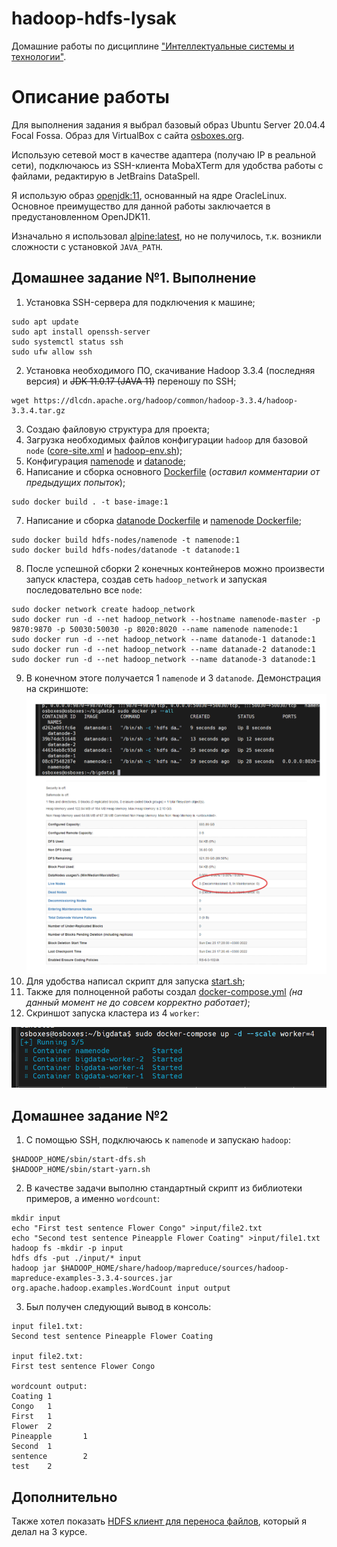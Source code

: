 # hadoop-hdfs-lysak

Домашние работы по дисциплине ["Интеллектуальные системы и технологии"](https://github.com/SergUSProject/BigDataProc_HomeWorks).

# Описание работы

Для выполнения задания я выбрал базовый образ Ubuntu Server 20.04.4 Focal Fossa.
Образ для VirtualBox с сайта [osboxes.org](https://www.osboxes.org/ubuntu/).

Использую сетевой мост в качестве адаптера (получаю IP в реальной сети), подключаюсь из SSH-клиента MobaXTerm для
удобства работы с файлами, редактирую в JetBrains DataSpell.

Я использую образ [openjdk:11](https://hub.docker.com/_/openjdk), основанный на ядре OracleLinux. Основное преимущество
для данной работы заключается в предустановленном OpenJDK11.

Изначально я использовал [alpine:latest](https://hub.docker.com/_/alpine), но не получилось, т.к. возникли сложности с
установкой ``JAVA_PATH``.

## Домашнее задание №1. Выполнение

1. Установка SSH-сервера для подключения к машине;

```
sudo apt update
sudo apt install openssh-server
sudo systemctl status ssh
sudo ufw allow ssh
```

2. Установка необходимого ПО, скачивание Hadoop 3.3.4 (последняя версия) и ~~JDK 11.0.17 (JAVA 11)~~ переношу по SSH;

```
wget https://dlcdn.apache.org/hadoop/common/hadoop-3.3.4/hadoop-3.3.4.tar.gz
```

3. Создаю файловую структура для проекта;
4. Загрузка необходимых файлов конфигурации ```hadoop``` для базовой ```node``` ([core-site.xml](config%2Fcore-site.xml)
   и [hadoop-env.sh](config%2Fhadoop-env.sh));
5. Конфигурация [namenode](hdfs-nodes%2Fnamenode%2Fconfig) и [datanode](hdfs-nodes%2Fdatanode%2Fconfig);
6. Написание и сборка основного [Dockerfile](Dockerfile) (*оставил комментарии от предыдущих попыток*);

```
sudo docker build . -t base-image:1
```

7. Написание и сборка [datanode Dockerfile](hdfs-nodes%2Fdatanode%2FDockerfile)
   и [namenode Dockerfile](hdfs-nodes%2Fnamenode%2FDockerfile);

```
sudo docker build hdfs-nodes/namenode -t namenode:1
sudo docker build hdfs-nodes/datanode -t datanode:1
```

8. После успешной сборки 2 конечных контейнеров можно произвести запуск кластера, создав сеть ```hadoop_network``` и
   запуская последовательно все ```node```:

```
sudo docker network create hadoop_network
sudo docker run -d --net hadoop_network --hostname namenode-master -p 9870:9870 -p 50030:50030 -p 8020:8020 --name namenode namenode:1
sudo docker run -d --net hadoop_network --name datanode-1 datanode:1
sudo docker run -d --net hadoop_network --name datanade-2 datanode:1
sudo docker run -d --net hadoop_network --name datanode-3 datanode:1
```

9. В конечном этоге получается 1 ```namenode``` и 3 ```datanode```. Демонстрация на скриншоте:
   ![hadoop-working.png](hadoop-working.png)
10. Для удобства написал скрипт для запуска [start.sh](start.sh);
11. Также для полноценной работы создал [docker-compose.yml](docker-compose.yml) *(на данный момент не до совсем корректно работает)*;
12. Скриншот запуска кластера из 4 ```worker```:

![img.png](img.png)

## Домашнее задание №2

1. С помощью SSH, подключаюсь к ```namenode``` и запускаю ```hadoop```:
```
$HADOOP_HOME/sbin/start-dfs.sh
$HADOOP_HOME/sbin/start-yarn.sh
```
2. В качестве задачи выполню стандартный скрипт из библиотеки примеров, а именно ```wordcount```:
```
mkdir input
echo "First test sentence Flower Congo" >input/file2.txt
echo "Second test sentence Pineapple Flower Coating" >input/file1.txt
hadoop fs -mkdir -p input
hdfs dfs -put ./input/* input
hadoop jar $HADOOP_HOME/share/hadoop/mapreduce/sources/hadoop-mapreduce-examples-3.3.4-sources.jar org.apache.hadoop.examples.WordCount input output
```
3. Был получен следующий вывод в консоль:
```
input file1.txt:
Second test sentence Pineapple Flower Coating

input file2.txt:
First test sentence Flower Congo

wordcount output:
Coating 1
Congo   1
First   1
Flower  2
Pineapple       1
Second  1
sentence        2
test    2
```

## Дополнительно

Также хотел показать [HDFS клиент для переноса файлов](https://github.com/Qvineox/webHDFS-client), который я делал на 3 курсе.
